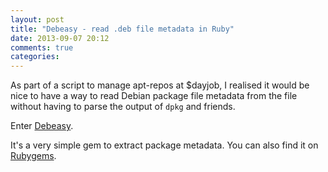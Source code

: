 ```yaml
---
layout: post
title: "Debeasy - read .deb file metadata in Ruby"
date: 2013-09-07 20:12
comments: true
categories: 
---
```


As part of a script to manage apt-repos at $dayjob, I realised it would be nice to have a way to read
Debian package file metadata from the file without having to parse the output of `dpkg` and friends.

Enter [Debeasy](https://github.com/andytinycat/debeasy).

It's a very simple gem to extract package metadata. You can also find it on [Rubygems](https://rubygems.org/gems/debeasy).
